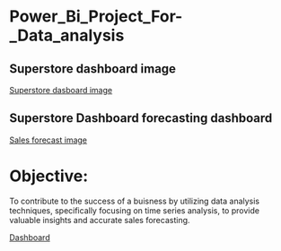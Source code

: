 # Power_Bi_Project_For-_Data_analysis
## Superstore dashboard image
<a href = "https://github.com/GauriNale/Power_Bi_Project_For-_Data_analysis/blob/main/Super_store%20sales%20Dashbord..png">Superstore dasboard image<a/>

## Superstore Dashboard forecasting dashboard
<a href = "https://github.com/GauriNale/Power_Bi_Project_For-_Data_analysis/blob/main/Super_store%20sales%20Forecasting%20Dashboard..png">Sales forecast image</a>

# Objective:
To contribute to the success of a buisness by utilizing data analysis techniques, specifically 
focusing on time series analysis, to provide valuable insights and accurate sales forecasting. 

<a href = "https://github.com/GauriNale/Power_Bi_Project_For-_Data_analysis/blob/main/Super_Store%20sales%20Dashboaard%20and%20forecast%20(2).pbix">Dashboard</a>



